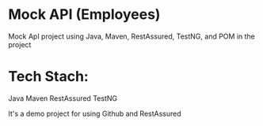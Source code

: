 # Mock API (Employees)

Mock ApI project using Java, Maven, RestAssured, TestNG, and POM in the project

# Tech Stach:

Java
Maven
RestAssured
TestNG

It's a demo project for using Github and RestAssured
